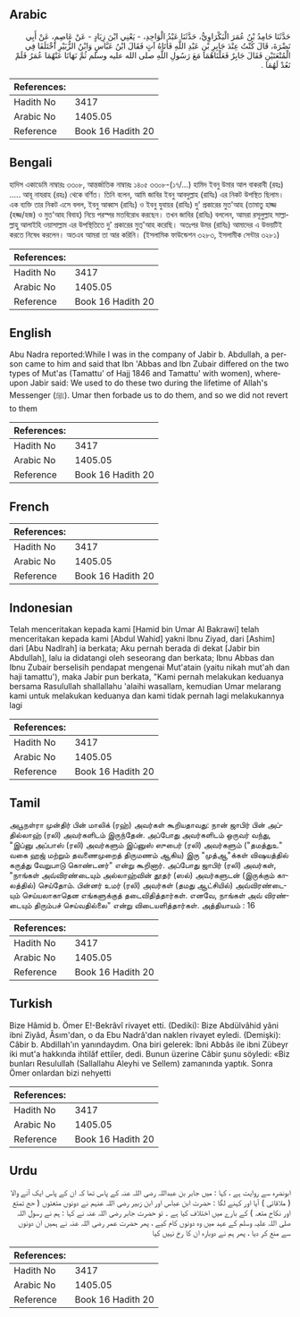 ## Arabic


<div dir="rtl" lang="ar" style={{fontSize:'larger',backgroundColor:'#f8f9fa',padding:20}}>
حَدَّثَنَا حَامِدُ بْنُ عُمَرَ الْبَكْرَاوِيُّ، حَدَّثَنَا عَبْدُ الْوَاحِدِ، - يَعْنِي ابْنَ زِيَادٍ - عَنْ عَاصِمٍ، عَنْ أَبِي نَضْرَةَ، قَالَ كُنْتُ عِنْدَ جَابِرِ بْنِ عَبْدِ اللَّهِ فَأَتَاهُ آتٍ فَقَالَ ابْنُ عَبَّاسٍ وَابْنُ الزُّبَيْرِ اخْتَلَفَا فِي الْمُتْعَتَيْنِ فَقَالَ جَابِرٌ فَعَلْنَاهُمَا مَعَ رَسُولِ اللَّهِ صلى الله عليه وسلم ثُمَّ نَهَانَا عَنْهُمَا عُمَرُ فَلَمْ نَعُدْ لَهُمَا ‏.‏
</div>
<div style={{backgroundColor:'#f8f9fa',padding:20, marginBottom: 10}}><table> <thead> <tr> <th>References:</th> <th></th> </tr> </thead> <tbody><tr><td>Hadith No</td><td>3417</td></tr><tr><td>Arabic No</td><td>1405.05</td></tr><tr><td>Reference</td><td>Book 16 Hadith 20</td></tr></tbody></table></div>

## Bengali


<div dir="ltr" lang="bn" style={{fontSize:'larger',backgroundColor:'#f8f9fa',padding:20}}>
হাদিস একাডেমি নাম্বারঃ ৩৩০৮, আন্তর্জাতিক নাম্বারঃ ১৪০৫ ৩৩০৮-(১৭/...) হামিদ ইবনু উমার আল বাকরাবী (রহঃ) ..... আবূ নাযরাহ (রহঃ) থেকে বর্ণিত। তিনি বলেন, আমি জাবির ইবনু আবদুল্লাহ (রাযিঃ) এর নিকট উপস্থিত ছিলাম। এক ব্যক্তি তার নিকট এসে বলল, ইবনু আব্বাস (রাযিঃ) ও ইবনু যুবায়র (রাযিঃ) দু' প্রকারের মুত'আহ (তামাতু হাজ্জ (হজ্জ/হজ) ও মুত'আহ বিবাহ) নিয়ে পরস্পর মতবিরোধ করছেন। তখন জাবির (রাযিঃ) বললেন, আমরা রসূলুল্লাহ সাল্লাল্লাহু আলাইহি ওয়াসাল্লাম এর উপস্থিতিতে দু' প্রকারের মুত্'আহ করেছি। অতঃপর উমর (রাযিঃ) আমাদের এ উভয়টিই করতে নিষেধ করলেন। অতএব আমরা তা আর করিনি। (ইসলামিক ফাউন্ডেশন ৩২৮৩, ইসলামীক সেন্টার ৩২৮১)
</div>
<div style={{backgroundColor:'#f8f9fa',padding:20, marginBottom: 10}}><table> <thead> <tr> <th>References:</th> <th></th> </tr> </thead> <tbody><tr><td>Hadith No</td><td>3417</td></tr><tr><td>Arabic No</td><td>1405.05</td></tr><tr><td>Reference</td><td>Book 16 Hadith 20</td></tr></tbody></table></div>

## English


<div dir="ltr" lang="en" style={{fontSize:'larger',backgroundColor:'#f8f9fa',padding:20}}>
Abu Nadra reported:While I was in the company of Jabir b. Abdullah, a person came to him and said that Ibn 'Abbas and Ibn Zubair differed on the two types of Mut'as (Tamattu' of Hajj 1846 and Tamattu' with women), whereupon Jabir said: We used to do these two during the lifetime of Allah's Messenger (ﷺ). Umar then forbade us to do them, and so we did not revert to them
</div>
<div style={{backgroundColor:'#f8f9fa',padding:20, marginBottom: 10}}><table> <thead> <tr> <th>References:</th> <th></th> </tr> </thead> <tbody><tr><td>Hadith No</td><td>3417</td></tr><tr><td>Arabic No</td><td>1405.05</td></tr><tr><td>Reference</td><td>Book 16 Hadith 20</td></tr></tbody></table></div>

## French


<div dir="ltr" lang="fr" style={{fontSize:'larger',backgroundColor:'#f8f9fa',padding:20}}>

</div>
<div style={{backgroundColor:'#f8f9fa',padding:20, marginBottom: 10}}><table> <thead> <tr> <th>References:</th> <th></th> </tr> </thead> <tbody><tr><td>Hadith No</td><td>3417</td></tr><tr><td>Arabic No</td><td>1405.05</td></tr><tr><td>Reference</td><td>Book 16 Hadith 20</td></tr></tbody></table></div>

## Indonesian


<div dir="ltr" lang="id" style={{fontSize:'larger',backgroundColor:'#f8f9fa',padding:20}}>
Telah menceritakan kepada kami [Hamid bin Umar Al Bakrawi] telah menceritakan kepada kami [Abdul Wahid] yakni Ibnu Ziyad, dari [Ashim] dari [Abu Nadlrah] ia berkata; Aku pernah berada di dekat [Jabir bin Abdullah], lalu ia didatangi oleh seseorang dan berkata; Ibnu Abbas dan Ibnu Zubair berselisih pendapat mengenai Mut'atain (yaitu nikah mut'ah dan haji tamattu'), maka Jabir pun berkata, "Kami pernah melakukan keduanya bersama Rasulullah shallallahu 'alaihi wasallam, kemudian Umar melarang kami untuk melakukan keduanya dan kami tidak pernah lagi melakukannya lagi
</div>
<div style={{backgroundColor:'#f8f9fa',padding:20, marginBottom: 10}}><table> <thead> <tr> <th>References:</th> <th></th> </tr> </thead> <tbody><tr><td>Hadith No</td><td>3417</td></tr><tr><td>Arabic No</td><td>1405.05</td></tr><tr><td>Reference</td><td>Book 16 Hadith 20</td></tr></tbody></table></div>

## Tamil


<div dir="ltr" lang="ta" style={{fontSize:'larger',backgroundColor:'#f8f9fa',padding:20}}>
அபூநள்ரா முன்திர் பின் மாலிக் (ரஹ்) அவர்கள் கூறியதாவது: நான் ஜாபிர் பின் அப்தில்லாஹ் (ரலி) அவர்களிடம் இருந்தேன். அப்போது அவர்களிடம் ஒருவர் வந்து, "இப்னு அப்பாஸ் (ரலி) அவர்களும் இப்னுஸ் ஸுபைர் (ரலி) அவர்களும் ("தமத்துஉ" வகை ஹஜ் மற்றும் தவணைமுறைத் திருமணம் ஆகிய) இரு "முத்ஆ"க்கள் விஷயத்தில் கருத்து வேறுபாடு கொண்டனர்" என்று கூறினார். அப்போது ஜாபிர் (ரலி) அவர்கள், "நாங்கள் அவ்விரண்டையும் அல்லாஹ்வின் தூதர் (ஸல்) அவர்களுடன் (இருக்கும் காலத்தில்) செய்தோம். பின்னர் உமர் (ரலி) அவர்கள் (தமது ஆட்சியில்) அவ்விரண்டையும் செய்யலாகாதென எங்களுக்குத் தடைவிதித்தார்கள். எனவே, நாங்கள் அவ் விரண்டையும் திரும்பச் செய்வதில்லை" என்று விடையளித்தார்கள். அத்தியாயம் : 16
</div>
<div style={{backgroundColor:'#f8f9fa',padding:20, marginBottom: 10}}><table> <thead> <tr> <th>References:</th> <th></th> </tr> </thead> <tbody><tr><td>Hadith No</td><td>3417</td></tr><tr><td>Arabic No</td><td>1405.05</td></tr><tr><td>Reference</td><td>Book 16 Hadith 20</td></tr></tbody></table></div>

## Turkish


<div dir="ltr" lang="tr" style={{fontSize:'larger',backgroundColor:'#f8f9fa',padding:20}}>
Bize Hâmid b. Ömer E!-Bekrâvî rivayet etti. (Dediki): Bize Abdülvâhid yâni ibni Ziyâd, Âsım'dan, o da Ebu Nadrâ'dan naklen rivayet eyledi. (Demişki): Câbir b. Abdillah'ın yanındaydım. Ona biri gelerek: îbni Abbâs ile ibni Zübeyr iki mut'a hakkında ihtilâf ettiîer, dedi. Bunun üzerine Câbir şunu söyledi: «Biz bunları Resulullah (Sallallahu Aleyhi ve Sellem) zamanında yaptık. Sonra Ömer onlardan bizi nehyetti
</div>
<div style={{backgroundColor:'#f8f9fa',padding:20, marginBottom: 10}}><table> <thead> <tr> <th>References:</th> <th></th> </tr> </thead> <tbody><tr><td>Hadith No</td><td>3417</td></tr><tr><td>Arabic No</td><td>1405.05</td></tr><tr><td>Reference</td><td>Book 16 Hadith 20</td></tr></tbody></table></div>

## Urdu


<div dir="rtl" lang="ur" style={{fontSize:'larger',backgroundColor:'#f8f9fa',padding:20}}>
ابونضرہ سے روایت ہے ، کہا : میں جابر بن عبداللہ رضی اللہ عنہ کے پاس تھا کہ ان کے پاس ایک آنے والا ( ملاقاتی ) آیا اور کہنے لگا : حضرت ابن عباس اور ابن زبیر رضی اللہ عنہم نے دونوں متعتوں ( حج تمتع اور نکاح متعہ ) کے بارے میں اختلاف کیا ہے ۔ تو حضرت جابر رضی اللہ عنہ نے کہا : ہم نے رسول اللہ صلی اللہ علیہ وسلم کے عہد میں وہ دونوں کام کیے ، پھر حضرت عمر رضی اللہ عنہ نے ہمیں ان دونوں سے منع کر دیا ، پھر ہم نے دوبارہ ان کا رخ نہیں کیا
</div>
<div style={{backgroundColor:'#f8f9fa',padding:20, marginBottom: 10}}><table> <thead> <tr> <th>References:</th> <th></th> </tr> </thead> <tbody><tr><td>Hadith No</td><td>3417</td></tr><tr><td>Arabic No</td><td>1405.05</td></tr><tr><td>Reference</td><td>Book 16 Hadith 20</td></tr></tbody></table></div>